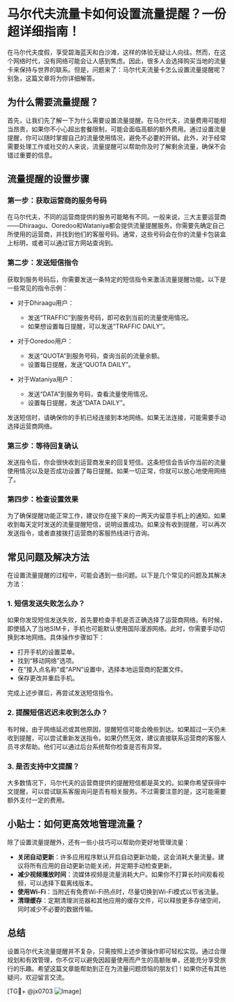 # 马尔代夫流量卡如何设置流量提醒？一份超详细指南！

在马尔代夫度假，享受碧海蓝天和白沙滩，这样的体验无疑让人向往。然而，在这个网络时代，没有网络可能会让人感到焦虑。因此，很多人会选择购买当地的流量卡来保持与世界的联系。但是，问题来了：马尔代夫流量卡怎么设置流量提醒呢？别急，这篇文章将为你详细解答。

## 为什么需要流量提醒？

首先，让我们先了解一下为什么需要设置流量提醒。在马尔代夫，流量费用可能相当昂贵，如果你不小心超出套餐限制，可能会面临高额的额外费用。通过设置流量提醒，你可以随时掌握自己的流量使用情况，避免不必要的开销。此外，对于经常需要处理工作或社交的人来说，流量提醒可以帮助你及时了解剩余流量，确保不会错过重要的信息。

## 流量提醒的设置步骤

### 第一步：获取运营商的服务号码

在马尔代夫，不同的运营商提供的服务可能略有不同。一般来说，三大主要运营商——Dhiraagu、Ooredoo和Wataniya都会提供流量提醒服务。你需要先确定自己所使用的运营商，并找到他们的客服号码。通常，这些号码会在你的流量卡包装盒上标明，或者可以通过官方网站查询到。

### 第二步：发送短信指令

获取到服务号码后，你需要发送一条特定的短信指令来激活流量提醒功能。以下是一些常见的指令示例：

- 对于Dhiraagu用户：
  - 发送“TRAFFIC”到服务号码，即可收到当前的流量使用情况。
  - 如果想设置每日提醒，可以发送“TRAFFIC DAILY”。
  
- 对于Ooredoo用户：
  - 发送“QUOTA”到服务号码，查询当前的流量余额。
  - 设置每日提醒，发送“QUOTA DAILY”。

- 对于Wataniya用户：
  - 发送“DATA”到服务号码，查看流量使用情况。
  - 设置每日提醒，发送“DATA DAILY”。

发送短信时，请确保你的手机已经连接到本地网络。如果无法连接，可能需要手动选择运营商网络。

### 第三步：等待回复确认

发送指令后，你会很快收到运营商发来的回复短信。这条短信会告诉你当前的流量使用情况以及是否成功设置了每日提醒。如果一切正常，你就可以放心地使用网络了。

### 第四步：检查设置效果

为了确保提醒功能正常工作，建议你在接下来的一两天内留意手机上的通知。如果收到每天定时发送的流量提醒短信，说明设置成功。如果没有收到提醒，可以再次发送指令，或者直接拨打运营商的客服热线进行咨询。

## 常见问题及解决方法

在设置流量提醒的过程中，可能会遇到一些问题。以下是几个常见的问题及其解决方法：

### 1. 短信发送失败怎么办？

如果你发现短信发送失败，首先要检查手机是否正确选择了运营商网络。有时候，即使插入了当地SIM卡，手机也可能默认使用国际漫游网络。此时，你需要手动切换到本地网络。具体操作步骤如下：

- 打开手机的设置菜单。
- 找到“移动网络”选项。
- 在“接入点名称”或“APN”设置中，选择本地运营商的配置文件。
- 保存更改并重启手机。

完成上述步骤后，再尝试发送短信指令。

### 2. 提醒短信迟迟未收到怎么办？

有时候，由于网络延迟或其他原因，提醒短信可能会晚些到达。如果超过一天仍未收到提醒，可以尝试重新发送指令。如果仍然无效，建议直接联系运营商的客服人员寻求帮助。他们可以通过后台系统帮你检查是否有异常。

### 3. 是否支持中文提醒？

大多数情况下，马尔代夫的运营商提供的提醒短信都是英文的。如果你希望获得中文提醒，可以尝试联系客服询问是否有相关服务。不过需要注意的是，这可能需要额外支付一定的费用。

## 小贴士：如何更高效地管理流量？

除了设置流量提醒外，还有一些小技巧可以帮助你更好地管理流量：

- **关闭自动更新**：许多应用程序默认开启自动更新功能，这会消耗大量流量。建议将所有应用的自动更新功能关闭，并定期手动检查更新。
- **减少视频播放时间**：流媒体视频是流量消耗大户。如果你不打算长时间观看视频，可以选择下载离线版本。
- **使用Wi-Fi**：当附近有免费Wi-Fi热点时，尽量切换到Wi-Fi模式以节省流量。
- **清理缓存**：定期清理浏览器和其他应用的缓存文件，可以释放更多存储空间，同时减少不必要的数据传输。

## 总结

设置马尔代夫流量提醒并不复杂，只需按照上述步骤操作即可轻松实现。通过合理规划和有效管理，你不仅可以避免因超量使用而产生的高额账单，还能充分享受旅行的乐趣。希望这篇文章能帮助到正在为流量问题烦恼的朋友们！如果你还有其他疑问，欢迎留言交流。

[TG💪+ @jx0703 ![Image](https://github.com/user-attachments/assets/dbca1d08-cadb-493c-b0ec-ad6f7a83f270)]